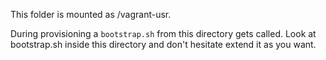 This folder is mounted as /vagrant-usr.

During provisioning a `bootstrap.sh` from this directory gets called.
Look at bootstrap.sh inside this directory and don't hesitate extend it as you want. 